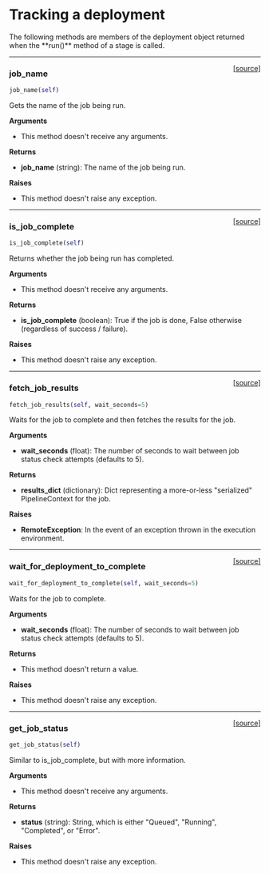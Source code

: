 <h1>Tracking a deployment</h1>
The following methods are members of the deployment object returned when the **run()** method of a stage is called.

----

<span style="float:right;">[[source]](https://github.com/DeepLearnI/foundations/blob/master/foundations/deployment_wrapper.py#L21)</span>

### job_name


```python
job_name(self)
```



Gets the name of the job being run.

__Arguments__

- This method doesn't receive any arguments.

__Returns__

- __job_name__ (string): The name of the job being run.

__Raises__

- This method doesn't raise any exception.


----

<span style="float:right;">[[source]](https://github.com/DeepLearnI/foundations/blob/master/foundations/deployment_wrapper.py#L37)</span>

### is_job_complete


```python
is_job_complete(self)
```



Returns whether the job being run has completed.

__Arguments__

- This method doesn't receive any arguments.

__Returns__

- __is_job_complete__ (boolean): True if the job is done, False otherwise (regardless of success / failure).

__Raises__

- This method doesn't raise any exception.


----

<span style="float:right;">[[source]](https://github.com/DeepLearnI/foundations/blob/master/foundations/deployment_wrapper.py#L53)</span>

### fetch_job_results


```python
fetch_job_results(self, wait_seconds=5)
```



Waits for the job to complete and then fetches the results for the job.

__Arguments__

- __wait_seconds__ (float): The number of seconds to wait between job status check attempts (defaults to 5).

__Returns__

- __results_dict__ (dictionary): Dict representing a more-or-less "serialized" PipelineContext for the job.

__Raises__

- __RemoteException__: In the event of an exception thrown in the execution environment.


----

<span style="float:right;">[[source]](https://github.com/DeepLearnI/foundations/blob/master/foundations/deployment_wrapper.py#L75)</span>

### wait_for_deployment_to_complete


```python
wait_for_deployment_to_complete(self, wait_seconds=5)
```



Waits for the job to complete.

__Arguments__

- __wait_seconds__ (float): The number of seconds to wait between job status check attempts (defaults to 5).

__Returns__

- This method doesn't return a value.

__Raises__

- This method doesn't raise any exception.


----

<span style="float:right;">[[source]](https://github.com/DeepLearnI/foundations/blob/master/foundations/deployment_wrapper.py#L100)</span>

### get_job_status


```python
get_job_status(self)
```



Similar to is_job_complete, but with more information.

__Arguments__

- This method doesn't receive any arguments.

__Returns__

- __status__ (string): String, which is either "Queued", "Running", "Completed", or "Error".

__Raises__

- This method doesn't raise any exception.


